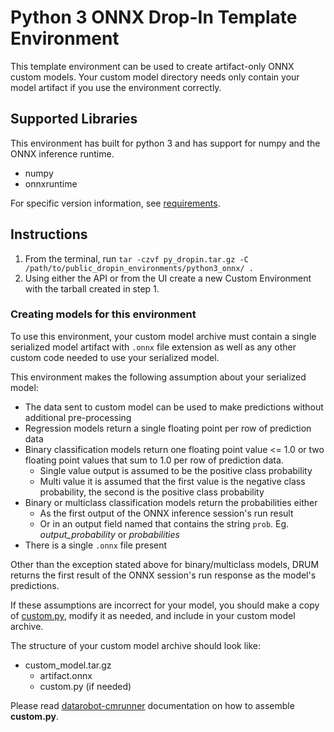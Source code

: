 # Python 3 ONNX Drop-In Template Environment

This template environment can be used to create artifact-only ONNX custom models.
Your custom model directory needs only contain your model artifact if you use the
environment correctly.

## Supported Libraries

This environment has built for python 3 and has support for numpy and the ONNX inference runtime.
- numpy
- onnxruntime

For specific version information, see [requirements](requirements.txt).

## Instructions

1. From the terminal, run `tar -czvf py_dropin.tar.gz -C /path/to/public_dropin_environments/python3_onnx/ .`
2. Using either the API or from the UI create a new Custom Environment with the tarball created in step 1.

### Creating models for this environment

To use this environment, your custom model archive must contain a single serialized model artifact
with `.onnx` file extension as well as any other custom code needed to use your serialized model.

This environment makes the following assumption about your serialized model:
- The data sent to custom model can be used to make predictions without
additional pre-processing
- Regression models return a single floating point per row of prediction data
- Binary classification models return one floating point value <= 1.0 or two floating point values that sum to 1.0 per row of prediction data.
  - Single value output is assumed to be the positive class probability
  - Multi value it is assumed that the first value is the negative class probability, the second is the positive class probability
- Binary or multiclass classification models return the probabilities either
  - As the first output of the ONNX inference session's run result
  - Or in an output field named that contains the string `prob`. Eg. _output_probability_ or _probabilities_
- There is a single `.onnx` file present

Other than the exception stated above for binary/multiclass models, DRUM returns the first result of the ONNX session's run response as the model's predictions.

If these assumptions are incorrect for your model, you should make a copy of [custom.py](https://github.com/datarobot/datarobot-user-models/blob/master/model_templates/python3_onnx/custom.py), modify it as needed, and include in your custom model archive.

The structure of your custom model archive should look like:

- custom_model.tar.gz
  - artifact.onnx
  - custom.py (if needed)

Please read [datarobot-cmrunner](../../custom_model_runner/README.md) documentation on how to assemble **custom.py**.
